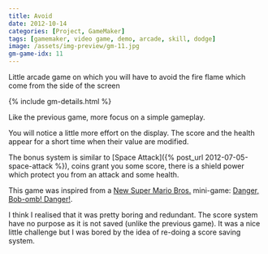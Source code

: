 ```yaml
---
title: Avoid
date: 2012-10-14
categories: [Project, GameMaker]
tags: [gamemaker, video game, demo, arcade, skill, dodge]
image: /assets/img-preview/gm-11.jpg
gm-game-idx: 11
---
```


Little arcade game on which you will have to avoid the fire flame which come
from the side of the screen

{% include gm-details.html %}

Like the previous game, more focus on a simple gameplay.

You will notice  a little more effort on the display.
The score and the health appear for a short time when their value are modified.

The bonus system is similar to [Space Attack]({% post_url 2012-07-05-space-attack %}),
coins grant you some score, there is a shield power which protect you from an attack and some health.

This game was inspired from a [New Super Mario Bros.](https://www.mariowiki.com/New_Super_Mario_Bros.) mini-game: 
[Danger, Bob-omb! Danger!](https://www.mariowiki.com/Danger,_Bob-omb!_Danger!).

I think I realised that it was pretty boring and redundant. The score system have no purpose as it is not saved
(unlike the previous game).
It was a nice little challenge but I was bored by the idea of re-doing a score saving system.
